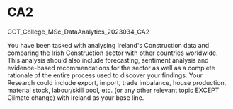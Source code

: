 # CA2
CCT_College_MSc_DataAnalytics_2023034_CA2

You have been tasked with analysing Ireland's Construction data and comparing the Irish Construction sector with other countries worldwide. This analysis should also include forecasting, sentiment analysis and evidence-based recommendations for the sector as well as a complete rationale of the entire process used to discover your findings. Your Research could include export, import, trade imbalance, house production, material stock, labour/skill pool, etc. (or any other relevant topic EXCEPT Climate change) with Ireland as your base line.

